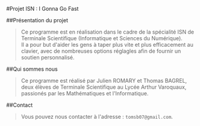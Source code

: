 #Projet ISN : I Gonna Go Fast

##Présentation du projet

>Ce programme est en réalisation dans le cadre de la spécialité ISN de Terminale Scientifique (Informatique et Sciences du Numérique).  
>Il a pour but d'aider les gens à taper plus vite et plus efficacement au clavier, avec de nombreuses options réglagles afin de fournir un soutien personnalisé.  

##Qui sommes nous

>Ce programme est réalisé par Julien ROMARY et Thomas BAGREL, deux élèves de Terminale Scientifique au Lycée Arthur Varoquaux, passionés par les Mathématiques et l'Informatique.  

##Contact
>Vous pouvez nous contacter à l'adresse : `tomsb07@gmail.com`.  
